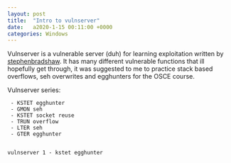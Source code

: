 ```yaml
---
layout: post
title:  "Intro to vulnserver"
date:   a2020-1-15 00:11:00 +0000
categories: Windows
---
```


Vulnserver is a vulnerable server (duh) for learning exploitation written by [stephenbradshaw](https://github.com/stephenbradshaw/vulnserver).  It has many different vulnerable functions that ill hopefully get through, it was suggested to me to practice stack based overflows, seh overwrites and egghunters for the OSCE course. 



Vulnserver series:
```
 - KSTET egghunter
 - GMON seh
 - KSTET socket reuse
 - TRUN overflow
 - LTER seh
 - GTER egghunter


vulnserver 1 - kstet egghunter
```








